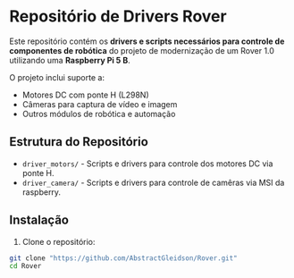 # Repositório de Drivers Rover

Este repositório contém os **drivers e scripts necessários para controle de componentes de robótica** do projeto de modernização de um Rover 1.0 utilizando uma **Raspberry Pi 5 B**.  

O projeto inclui suporte a:

- Motores DC com ponte H (L298N)  
- Câmeras para captura de vídeo e imagem  
- Outros módulos de robótica e automação  

## Estrutura do Repositório

- `driver_motors/` - Scripts e drivers para controle dos motores DC via ponte H.  
- `driver_camera/` - Scripts e drivers para controle de camêras via MSI da raspberry.

## Instalação

1. Clone o repositório:
```bash
git clone "https://github.com/AbstractGleidson/Rover.git"
cd Rover
